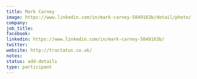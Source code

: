 ```yaml
---
title: Mark Carney
image: https://www.linkedin.com/in/mark-carney-5849163b/detail/photo/
company: 
job_title: 
facebook:
linkedin: https://www.linkedin.com/in/mark-carney-5849163b/
twitter:
website: http://tractatus.co.uk/
notes:
status: add-details
type: participant
---
```


<!-- put more details about participant here -->